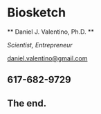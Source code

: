 # Biosketch
** Daniel J. Valentino, Ph.D. **

*Scientist, Entrepreneur*

daniel.valentino@gmail.com

617-682-9729
----
## The end.
